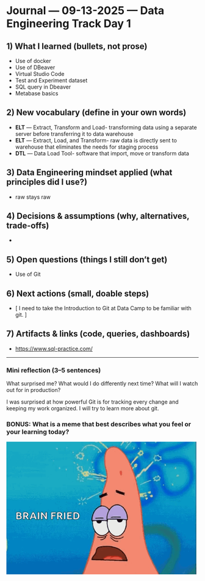 # Journal — 09-13-2025 — Data Engineering Track Day 1

## 1) What I learned (bullets, not prose)
- Use of docker
- Use of DBeaver
- Virtual Studio Code 
- Test and Experiment dataset
- SQL query in Dbeaver
- Metabase basics

## 2) New vocabulary (define in your own words)
- **ELT** — Extract, Transform and Load- transforming data using a separate server before transferring it to data warehouse
-  **ELT** — Extract, Load, and Transform- raw data is directly sent to warehouse that eliminates the needs for staging process
-  **DTL** — Data Load Tool- software that import, move or transform data

## 3) Data Engineering mindset applied (what principles did I use?)
- raw stays raw

## 4) Decisions & assumptions (why, alternatives, trade-offs)
- 

## 5) Open questions (things I still don’t get)
-  Use of Git

## 6) Next actions (small, doable steps)
- [ I need to take the Introduction to Git at Data Camp to be familiar with git. ] 

## 7) Artifacts & links (code, queries, dashboards)
- https://www.sql-practice.com/

---

### Mini reflection (3–5 sentences)
What surprised me? What would I do differently next time? What will I watch out for in production?

I was surprised at how powerful Git is for tracking every change and keeping my work organized. I will try to learn more about git. 

### BONUS: What is a meme that best describes what you feel or your learning today?

![Alt text](../assets/patrick.png "brain fried")
